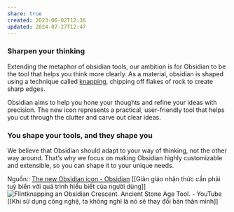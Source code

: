 ```yaml
---
share: true
created: 2023-06-02T12:36
updated: 2024-07-27T12:47
---
```

### Sharpen your thinking

Extending the metaphor of obsidian tools, our ambition is for Obsidian to be the tool that helps you think more clearly. As a material, obsidian is shaped using a technique called [knapping](https://en.wikipedia.org/wiki/Knapping), chipping off flakes of rock to create sharp edges.

Obsidian aims to help you hone your thoughts and refine your ideas with precision. The new icon represents a practical, user-friendly tool that helps you cut through the clutter and carve out clear ideas.

### You shape your tools, and they shape you

We believe that Obsidian should adapt to your way of thinking, not the other way around. That’s why we focus on making Obsidian highly customizable and extensible, so you can shape it to your unique needs.

Nguồn:: [The new Obsidian icon - Obsidian](https://obsidian.md/blog/new-obsidian-icon/)
[[Giàn giáo nhận thức cần phải tuỳ biến với quá trình hiểu biết của người dùng]]
![Flintknapping an Obsidian Crescent. Ancient Stone Age Tool. - YouTube](https://www.youtube.com/watch?v=Kdn4bdhoUpE)
[[Khi sử dụng công nghệ, ta không nghĩ là nó sẽ thay đổi bản thân mình]]